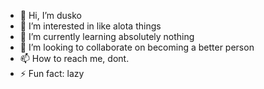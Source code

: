 - 👋 Hi, I’m dusko
- 👀 I’m interested in like alota things
- 🌱 I’m currently learning absolutely nothing
- 💞️ I’m looking to collaborate on becoming a better person
- 📫 How to reach me, dont.
- ⚡ Fun fact: lazy

<!---
duhsko/duhsko is a ✨ special ✨ repository because its `README.md` (this file) appears on your GitHub profile.
You can click the Preview link to take a look at your changes.
ok bro i do not care cuh
--->
